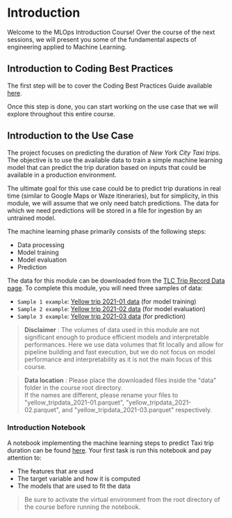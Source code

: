 # Introduction

Welcome to the MLOps Introduction Course! Over the course of the next sessions, we will present you some of the fundamental aspects of engineering applied to Machine Learning.

## Introduction to Coding Best Practices

The first step will be to cover the Coding Best Practices Guide available [here](../best-practices/best_practices_guide.md).

Once this step is done, you can start working on the use case that we will explore throughout this entire course.

## Introduction to the Use Case

The project focuses on predicting the duration of _New York City Taxi trips_. \
The objective is to use the available data to train a simple machine learning model
that can predict the trip duration based on inputs that could be available in a production environment.

The ultimate goal for this use case could be to predict trip durations in real time (similar to Google Maps or Waze itineraries),
but for simplicity, in this module, we will assume that we only need batch predictions. The data for which we need predictions
will be stored in a file for ingestion by an untrained model.

The machine learning phase primarily consists of the following steps:

- Data processing
- Model training
- Model evaluation
- Prediction

The data for this module can be downloaded from the [TLC Trip Record Data page](https://www.nyc.gov/site/tlc/about/tlc-trip-record-data.page).
To complete this module, you will need three samples of data:

- `Sample 1 example`: [Yellow trip 2021-01 data](https://d37ci6vzurychx.cloudfront.net/trip-data/yellow_tripdata_2021-01.parquet) (for model training)
- `Sample 2 example`: [Yellow trip 2021-02 data](https://d37ci6vzurychx.cloudfront.net/trip-data/yellow_tripdata_2021-02.parquet) (for model evaluation)
- `Sample 3 example`: [Yellow trip 2021-03 data](https://d37ci6vzurychx.cloudfront.net/trip-data/yellow_tripdata_2021-03.parquet) (for prediction)

> **Disclaimer** :
> The volumes of data used in this module are not significant enough to produce efficient models and
> interpretable performances. Here we use data volumes that fit locally and allow for pipeline building and fast execution, but we do not focus on model performance and interpretability as it is not the main focus of this course.

> **Data location** :
> Please place the downloaded files inside the "data" folder in the course root directory. \
> If the names are different, please rename your files to "yellow_tripdata_2021-01.parquet", "yellow_tripdata_2021-02.parquet", and "yellow_tripdata_2021-03.parquet" respectively.

### Introduction Notebook

A notebook implementing the machine learning steps to predict Taxi trip duration can be found [here](./practice-intro-subject.ipynb). Your first task is run this notebook and pay attention to:

- The features that are used
- The target variable and how it is computed
- The models that are used to fit the data

> Be sure to activate the virtual environment from the root directory of the course before running the notebook.

